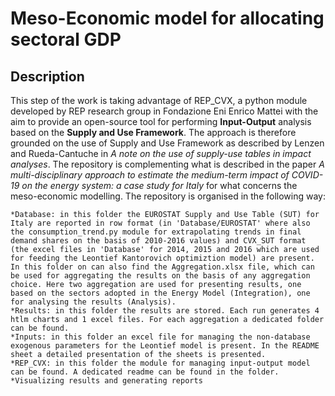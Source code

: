 # Meso-Economic model for allocating sectoral GDP

## Description
This step of the work is taking advantage of REP_CVX, a python module developed by REP research group in Fondazione Eni Enrico Mattei with the aim to provide an open-source tool for performing **Input-Output** analysis based on the **Supply and Use Framework**. The approach is therefore grounded on the use of Supply and Use Framework as described by Lenzen and Rueda-Cantuche in _A note on the use of supply-use tables in impact analyses_.
The repository is complementing what is described in the paper _A multi-disciplinary approach to estimate the medium-term impact of COVID-19 on the energy system: a case study for Italy_ for what concerns the meso-economic modelling. The repository is organised in the following way:

    *Database: in this folder the EUROSTAT Supply and Use Table (SUT) for Italy are reported in row format (in 'Database/EUROSTAT' where also the consumption_trend.py module for extrapolating trends in final demand shares on the basis of 2010-2016 values) and CVX_SUT format (the excel files in 'Database' for 2014, 2015 and 2016 which are used for feeding the Leontief Kantorovich optimiztion model) are present. In this folder on can also find the Aggregation.xlsx file, which can be used for aggregating the results on the basis of any aggregation choice. Here two aggregation are used for presenting results, one based on the sectors adopted in the Energy Model (Integration), one for analysing the results (Analysis).
    *Results: in this folder the results are stored. Each run generates 4 htlm charts and 1 excel files. For each aggregation a dedicated folder can be found.
    *Inputs: in this folder an excel file for managing the non-database exogenous parameters for the Leontief model is present. In the README sheet a detailed presentation of the sheets is presented.
    *REP_CVX: in this folder the module for managing input-output model can be found. A dedicated readme can be found in the folder.
    *Visualizing results and generating reports
